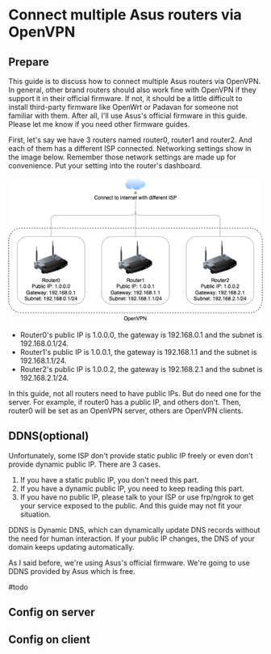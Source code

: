 # Connect multiple Asus routers via OpenVPN

## Prepare

This guide is to discuss how to connect multiple Asus routers via OpenVPN. In general, other brand routers should also work fine with OpenVPN if they support it in their official firmware. If not, it should be a little difficult to install third-party firmware like OpenWrt or Padavan for someone not familiar with them. After all, I'll use Asus's official firmware in this guide. Please let me know if you need other firmware guides.

First, let's say we have 3 routers named router0, router1 and router2. And each of them has a different ISP connected. Networking settings show in the image below. Remember those network settings are made up for convenience. Put your setting into the router's dashboard.

![network-topology](../media/network-topology.drawio.png)

- Router0's public IP is 1.0.0.0, the gateway is 192.168.0.1 and the subnet is 192.168.0.1/24.
- Router1's public IP is 1.0.0.1, the gateway is 192.168.1.1 and the subnet is 192.168.1.1/24.
- Router2's public IP is 1.0.0.2, the gateway is 192.168.2.1 and the subnet is 192.168.2.1/24.

In this guide, not all routers need to have public IPs. But do need one for the server. For example, if router0 has a public IP, and others don't. Then, router0 will be set as an OpenVPN server, others are OpenVPN clients.

## DDNS(optional)

Unfortunately, some ISP don't provide static public IP freely or even don't provide dynamic public IP. There are 3 cases.

1. If you have a static public IP, you don't need this part.
2. If you have a dynamic public IP, you need to keep reading this part.
3. If you have no public IP, please talk to your ISP or use frp/ngrok to get your service exposed to the public. And this guide may not fit your situation.

DDNS is Dynamic DNS, which can dynamically update DNS records without the need for human interaction. If your public IP changes, the DNS of your domain keeps updating automatically.

As I said before, we're using Asus's official firmware. We're going to use DDNS provided by Asus which is free.

#todo

## Config on server

## Config on client